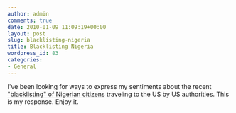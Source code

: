 ```yaml
---
author: admin
comments: true
date: 2010-01-09 11:09:19+00:00
layout: post
slug: blacklisting-nigeria
title: Blacklisting Nigeria
wordpress_id: 83
categories:
- General
---
```


I've been looking for ways to express my sentiments about the recent ["blacklisting" of Nigerian citizens](http://www.thisdayonline.com/nview.php?id=163437) traveling to the US by US authorities. This is my response. Enjoy it.


